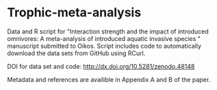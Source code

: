 # Trophic-meta-analysis
Data and R script for "Interaction strength and the impact of introduced omnivores: A meta-analysis of introduced aquatic invasive species " manuscript submitted to Oikos. Script includes code to automatically download the data sets from GitHub using RCurl.

DOI for data set and code:  http://dx.doi.org/10.5281/zenodo.48148

Metadata and references are availible in Appendix A and B of the paper. 
